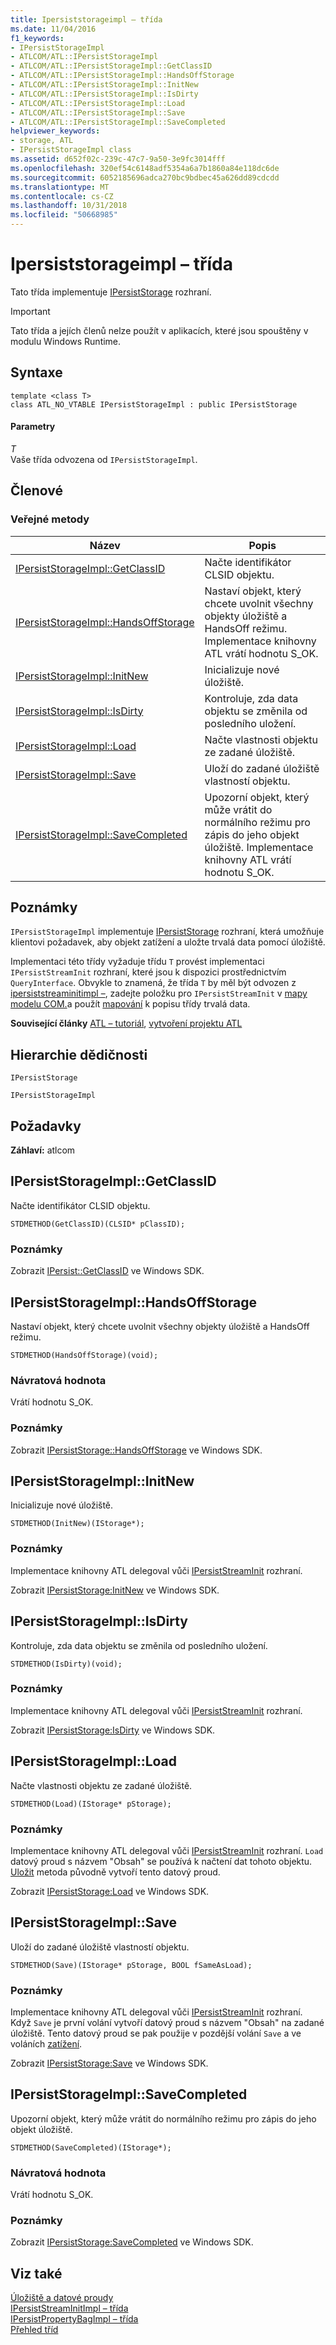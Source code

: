 ```yaml
---
title: Ipersiststorageimpl – třída
ms.date: 11/04/2016
f1_keywords:
- IPersistStorageImpl
- ATLCOM/ATL::IPersistStorageImpl
- ATLCOM/ATL::IPersistStorageImpl::GetClassID
- ATLCOM/ATL::IPersistStorageImpl::HandsOffStorage
- ATLCOM/ATL::IPersistStorageImpl::InitNew
- ATLCOM/ATL::IPersistStorageImpl::IsDirty
- ATLCOM/ATL::IPersistStorageImpl::Load
- ATLCOM/ATL::IPersistStorageImpl::Save
- ATLCOM/ATL::IPersistStorageImpl::SaveCompleted
helpviewer_keywords:
- storage, ATL
- IPersistStorageImpl class
ms.assetid: d652f02c-239c-47c7-9a50-3e9fc3014fff
ms.openlocfilehash: 320ef54c6148adf5354a6a7b1860a84e118dc6de
ms.sourcegitcommit: 6052185696adca270bc9bdbec45a626dd89cdcdd
ms.translationtype: MT
ms.contentlocale: cs-CZ
ms.lasthandoff: 10/31/2018
ms.locfileid: "50668985"
---
```

# <a name="ipersiststorageimpl-class"></a>Ipersiststorageimpl – třída

Tato třída implementuje [IPersistStorage](/windows/desktop/api/objidl/nn-objidl-ipersiststorage) rozhraní.

> [!IMPORTANT]
>  Tato třída a jejích členů nelze použít v aplikacích, které jsou spouštěny v modulu Windows Runtime.

## <a name="syntax"></a>Syntaxe

```
template <class T>
class ATL_NO_VTABLE IPersistStorageImpl : public IPersistStorage
```

#### <a name="parameters"></a>Parametry

*T*<br/>
Vaše třída odvozena od `IPersistStorageImpl`.

## <a name="members"></a>Členové

### <a name="public-methods"></a>Veřejné metody

|Název|Popis|
|----------|-----------------|
|[IPersistStorageImpl::GetClassID](#getclassid)|Načte identifikátor CLSID objektu.|
|[IPersistStorageImpl::HandsOffStorage](#handsoffstorage)|Nastaví objekt, který chcete uvolnit všechny objekty úložiště a HandsOff režimu. Implementace knihovny ATL vrátí hodnotu S_OK.|
|[IPersistStorageImpl::InitNew](#initnew)|Inicializuje nové úložiště.|
|[IPersistStorageImpl::IsDirty](#isdirty)|Kontroluje, zda data objektu se změnila od posledního uložení.|
|[IPersistStorageImpl::Load](#load)|Načte vlastnosti objektu ze zadané úložiště.|
|[IPersistStorageImpl::Save](#save)|Uloží do zadané úložiště vlastností objektu.|
|[IPersistStorageImpl::SaveCompleted](#savecompleted)|Upozorní objekt, který může vrátit do normálního režimu pro zápis do jeho objekt úložiště. Implementace knihovny ATL vrátí hodnotu S_OK.|

## <a name="remarks"></a>Poznámky

`IPersistStorageImpl` implementuje [IPersistStorage](/windows/desktop/api/objidl/nn-objidl-ipersiststorage) rozhraní, která umožňuje klientovi požadavek, aby objekt zatížení a uložte trvalá data pomocí úložiště.

Implementaci této třídy vyžaduje třídu `T` provést implementaci `IPersistStreamInit` rozhraní, které jsou k dispozici prostřednictvím `QueryInterface`. Obvykle to znamená, že třída `T` by měl být odvozen z [ipersiststreaminitimpl –](../../atl/reference/ipersiststreaminitimpl-class.md), zadejte položku pro `IPersistStreamInit` v [mapy modelu COM.](com-map-macros.md)a použít [mapování](property-map-macros.md) k popisu třídy trvalá data.

**Související články** [ATL – tutoriál](../../atl/active-template-library-atl-tutorial.md), [vytvoření projektu ATL](../../atl/reference/creating-an-atl-project.md)

## <a name="inheritance-hierarchy"></a>Hierarchie dědičnosti

`IPersistStorage`

`IPersistStorageImpl`

## <a name="requirements"></a>Požadavky

**Záhlaví:** atlcom

##  <a name="getclassid"></a>  IPersistStorageImpl::GetClassID

Načte identifikátor CLSID objektu.

```
STDMETHOD(GetClassID)(CLSID* pClassID);
```

### <a name="remarks"></a>Poznámky

Zobrazit [IPersist::GetClassID](/windows/desktop/api/objidl/nf-objidl-ipersist-getclassid) ve Windows SDK.

##  <a name="handsoffstorage"></a>  IPersistStorageImpl::HandsOffStorage

Nastaví objekt, který chcete uvolnit všechny objekty úložiště a HandsOff režimu.

```
STDMETHOD(HandsOffStorage)(void);
```

### <a name="return-value"></a>Návratová hodnota

Vrátí hodnotu S_OK.

### <a name="remarks"></a>Poznámky

Zobrazit [IPersistStorage::HandsOffStorage](/windows/desktop/api/objidl/nf-objidl-ipersiststorage-handsoffstorage) ve Windows SDK.

##  <a name="initnew"></a>  IPersistStorageImpl::InitNew

Inicializuje nové úložiště.

```
STDMETHOD(InitNew)(IStorage*);
```

### <a name="remarks"></a>Poznámky

Implementace knihovny ATL delegoval vůči [IPersistStreamInit](/windows/desktop/api/ocidl/nn-ocidl-ipersiststreaminit) rozhraní.

Zobrazit [IPersistStorage:InitNew](/windows/desktop/api/objidl/nf-objidl-ipersiststorage-initnew) ve Windows SDK.

##  <a name="isdirty"></a>  IPersistStorageImpl::IsDirty

Kontroluje, zda data objektu se změnila od posledního uložení.

```
STDMETHOD(IsDirty)(void);
```

### <a name="remarks"></a>Poznámky

Implementace knihovny ATL delegoval vůči [IPersistStreamInit](/windows/desktop/api/ocidl/nn-ocidl-ipersiststreaminit) rozhraní.

Zobrazit [IPersistStorage:IsDirty](/windows/desktop/api/objidl/nf-objidl-ipersiststorage-isdirty) ve Windows SDK.

##  <a name="load"></a>  IPersistStorageImpl::Load

Načte vlastnosti objektu ze zadané úložiště.

```
STDMETHOD(Load)(IStorage* pStorage);
```

### <a name="remarks"></a>Poznámky

Implementace knihovny ATL delegoval vůči [IPersistStreamInit](/windows/desktop/api/ocidl/nn-ocidl-ipersiststreaminit) rozhraní. `Load` datový proud s názvem "Obsah" se používá k načtení dat tohoto objektu. [Uložit](#save) metoda původně vytvoří tento datový proud.

Zobrazit [IPersistStorage:Load](/windows/desktop/api/objidl/nf-objidl-ipersiststorage-load) ve Windows SDK.

##  <a name="save"></a>  IPersistStorageImpl::Save

Uloží do zadané úložiště vlastností objektu.

```
STDMETHOD(Save)(IStorage* pStorage, BOOL fSameAsLoad);
```

### <a name="remarks"></a>Poznámky

Implementace knihovny ATL delegoval vůči [IPersistStreamInit](/windows/desktop/api/ocidl/nn-ocidl-ipersiststreaminit) rozhraní. Když `Save` je první volání vytvoří datový proud s názvem "Obsah" na zadané úložiště. Tento datový proud se pak použije v pozdější volání `Save` a ve voláních [zatížení](#load).

Zobrazit [IPersistStorage:Save](/windows/desktop/api/objidl/nf-objidl-ipersiststorage-save) ve Windows SDK.

##  <a name="savecompleted"></a>  IPersistStorageImpl::SaveCompleted

Upozorní objekt, který může vrátit do normálního režimu pro zápis do jeho objekt úložiště.

```
STDMETHOD(SaveCompleted)(IStorage*);
```

### <a name="return-value"></a>Návratová hodnota

Vrátí hodnotu S_OK.

### <a name="remarks"></a>Poznámky

Zobrazit [IPersistStorage:SaveCompleted](/windows/desktop/api/objidl/nf-objidl-ipersiststorage-savecompleted) ve Windows SDK.

## <a name="see-also"></a>Viz také

[Úložiště a datové proudy](/windows/desktop/Stg/storages-and-streams)<br/>
[IPersistStreamInitImpl – třída](../../atl/reference/ipersiststreaminitimpl-class.md)<br/>
[IPersistPropertyBagImpl – třída](../../atl/reference/ipersistpropertybagimpl-class.md)<br/>
[Přehled tříd](../../atl/atl-class-overview.md)
